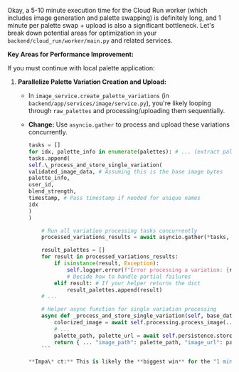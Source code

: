 Okay, a 5-10 minute execution time for the Cloud Run worker (which includes image generation and palette swapping) is definitely long, and 1 minute per palette swap + upload is also a significant bottleneck. Let's break down potential areas for optimization in your `backend/cloud_run/worker/main.py` and related services.

**Key Areas for Performance Improvement:**

If you must continue with local palette application:

1.  **Parallelize Palette Variation Creation and Upload:**

    - In `image_service.create_palette_variations` (in `backend/app/services/image/service.py`), you're likely looping through `raw_palettes` and processing/uploading them sequentially.
    - **Change:** Use `asyncio.gather` to process and upload these variations concurrently.

      ````python # In ImageService.create_palette_variations # ...
      tasks = []
      for idx, palette_info in enumerate(palettes): # ... (extract palette_name, palette_colors) ... # Create an async task for each variation
      tasks.append(
      self.\_process_and_store_single_variation(
      validated_image_data, # Assuming this is the base image bytes
      palette_info,
      user_id,
      blend_strength,
      timestamp, # Pass timestamp if needed for unique names
      idx
      )
      )

          # Run all variation processing tasks concurrently
          processed_variations_results = await asyncio.gather(*tasks, return_exceptions=True)

          result_palettes = []
          for result in processed_variations_results:
              if isinstance(result, Exception):
                  self.logger.error(f"Error processing a variation: {result}")
                  # Decide how to handle partial failures
              elif result: # If your helper returns the dict
                  result_palettes.append(result)
          # ...

          # Helper async function for single variation processing
          async def _process_and_store_single_variation(self, base_data, palette_info, user_id, ...):
              colorized_image = await self.processing.process_image(...) # Your apply_palette logic
              # ...
              palette_path, palette_url = await self.persistence.store_image(...)
              return { ... "image_path": palette_path, "image_url": palette_url ... }
          ```

      **Impa\* ct:** This is likely the **biggest win** for the "1 minute per palette" part. If you have 7 palettes, instead of 7 minutes sequential, it could be closer to the time of the single longest palette processing/upload, assuming enough CPU/network resources.
      ````
